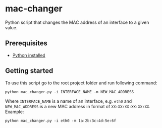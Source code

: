 # mac-changer
Python script that changes the MAC address of an interface to a given value.

## Prerequisites

- [Python installed](https://www.python.org/downloads/)

## Getting started
To use this script go to the root project folder and run following command:

```
python mac_changer.py -i INTERFACE_NAME -m NEW_MAC_ADDRESS
```

Where `INTERFACE_NAME` is a name of an interface, e.g. `eth0` and `NEW_MAC_ADDRESS` is a new MAC address in format of `XX:XX:XX:XX:XX:XX`. Example:

```
python mac_changer.py -i eth0 -m 1a:2b:3c:4d:5e:6f
```
